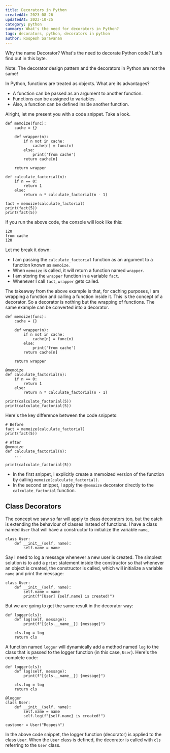 ```yaml
---
title: Decorators in Python
createdAt: 2023-08-26
updatedAt: 2023-10-25
category: python
summary: What's the need for decorators in Python?
tags: decorators, python, decorators in python
author: Roopesh Saravanan
---
```


Why the name Decorator? What's the need to decorate Python code? Let's find out in this byte.

Note: The decorator design pattern and the decorators in Python are not the same!

In Python, functions are treated as objects. What are its advantages?

- A function can be passed as an argument to another function.
- Functions can be assigned to variables.
- Also, a function can be defined inside another function.

Alright, let me present you with a code snippet. Take a look.

```
def memoize(func):
    cache = {}

    def wrapper(n):
        if n not in cache:
            cache[n] = func(n)
        else:
            print('from cache')
        return cache[n]

    return wrapper

def calculate_factorial(n):
    if n == 0:
        return 1
    else:
        return n * calculate_factorial(n - 1)

fact = memoize(calculate_factorial)
print(fact(5))
print(fact(5))
```

If you run the above code, the console will look like this:

```
120
from cache
120
```

Let me break it down:

- I am passing the `calculate_factorial` function as an argument to a function known as `memoize`.
- When `memoize` is called, it will return a function named `wrapper`.
- I am storing the `wrapper` function in a variable `fact`.
- Whenever I call `fact`, `wrapper` gets called.

The takeaway from the above example is that, for caching purposes, I am wrapping a function and calling a function inside it. This is the concept of a decorator. So a decorator is nothing but the wrapping of functions. The same example can be converted into a decorator.

```
def memoize(func):
    cache = {}

    def wrapper(n):
        if n not in cache:
            cache[n] = func(n)
        else:
            print('from cache')
        return cache[n]

    return wrapper

@memoize
def calculate_factorial(n):
    if n == 0:
        return 1
    else:
        return n * calculate_factorial(n - 1)

print(calculate_factorial(5))
print(calculate_factorial(5))
```

Here's the key difference between the code snippets:

```
# Before
fact = memoize(calculate_factorial)
print(fact(5))

# After
@memoize
def calculate_factorial(n):
    ...

print(calculate_factorial(5))
```

- In the first snippet, I explicitly create a memoized version of the function by calling `memoize(calculate_factorial)`.
- In the second snippet, I apply the `@memoize` decorator directly to the `calculate_factorial` function.

## Class Decorators

The concept we saw so far will apply to class decorators too, but the catch is extending the behaviour of classes instead of functions. I have a class named `User` that will have a constructor to initialize the variable `name`,

```
class User:
    def __init__(self, name):
        self.name = name
```

Say I need to log a message whenever a new user is created. The simplest solution is to add a `print` statement inside the constructor so that whenever an object is created, the constructor is called, which will initialize a variable `name` and print the message:

```
class User:
    def __init__(self, name):
        self.name = name
        print(f"[User] {self.name} is created!")
```

But we are going to get the same result in the decorator way:

```
def logger(cls):
    def log(self, message):
        print(f"[{cls.__name__}] {message}")

    cls.log = log
    return cls

```

A function named `logger` will dynamically add a method named `log` to the class that is passed to the logger function (in this case, `User`). Here's the complete code:

```
def logger(cls):
    def log(self, message):
        print(f"[{cls.__name__}] {message}")

    cls.log = log
    return cls

@logger
class User:
    def __init__(self, name):
        self.name = name
        self.log(f"{self.name} is created!")

customer = User("Roopesh")
```

In the above code snippet, the logger function (decorator) is applied to the class `User`. When the `User` class is defined, the decorator is called with `cls` referring to the `User` class.
